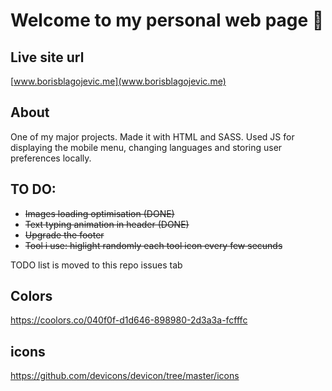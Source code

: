 # Welcome to my personal web page 👋

## Live site url
[www.borisblagojevic.me](www.borisblagojevic.me)

## About
One of my major projects. Made it with HTML and SASS. Used JS for displaying the mobile menu, changing languages and storing user preferences locally.

## TO DO:
- ~~Images loading optimisation (DONE)~~
- ~~Text typing animation in header (DONE)~~
- ~~Upgrade the footer~~
- ~~Tool i use: higlight randomly each tool icon every few secunds~~

TODO list is moved to this repo issues tab

## Colors
https://coolors.co/040f0f-d1d646-898980-2d3a3a-fcfffc


## icons
https://github.com/devicons/devicon/tree/master/icons